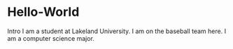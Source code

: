# Hello-World
Intro
I am a student at Lakeland University. 
I am on the baseball team here.
I am a computer science major. 
